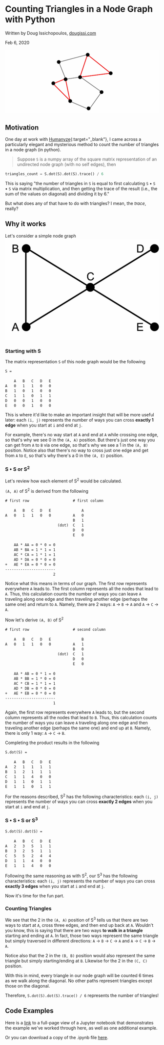 # Counting Triangles in a Node Graph with Python
Written by Doug Issichopoulos, [dougissi.com](https://www.dougissi.com/)

Feb 6, 2020

![Counting Triangles Icon](/assets/counting_triangles_icon.jpg)

## Motivation
One day at work with [Humanyze](https://humanyze.com/){:target="_blank"}, I came across a particularly elegant and mysterious method
to count the number of triangles in a node graph (in python).

> Suppose `S` is a numpy array of the square matrix representation of an undirected node graph (with no self edges), then
```python
triangles_count = S.dot(S).dot(S).trace() / 6
```

This is saying "the number of triangles in `S` is equal to first calculating `S` • `S` • `S` via matrix multiplication,
and then getting the trace of the result (i.e., the sum of the values on diagonal) and dividing it by 6."

But what does any of that have to do with triangles? I mean, the _trace_, really?

## Why it works
Let's consider a simple node graph
![Simple Node Graph](/assets/simple_node_graph.jpg)

### Starting with S
The matrix representation `S` of this node graph would be the following
```
S =

    A   B   C   D   E
A   0   1   1   0   0
B   1   0   1   0   0
C   1   1   0   1   1
D   0   0   1   0   0
E   0   0   1   0   0
```
This is where it'd like to make an important insight that will be more useful later:
each `(i, j)` represents the number of ways you can cross **exactly 1 edge** when you start at `i` and end at `j`.

For example, there's no way start at `A` and end at `A` while crossing one edge,
so that's why we see 0 in the `(A, A)` position.
But there's just one way you can get from `A` to `B` via one edge, so that's why we see a 1 in the `(A, B)` position.
Notice also that there's no way to cross just one edge and get from `A` to `E`, so that's why there's a 0 in the `(A, E)` position.

### S • S or S<sup>2</sup>

Let's review how each element of S<sup>2</sup> would be calculated.

`(A, A)` of S<sup>2</sup> is derived from the following
```
# first row                    # first column

    A   B   C   D   E              A
A   0   1   1   0   0          A   0
                               B   1
                        (dot)  C   1
                               D   0
                               E   0

    AA * AA = 0 * 0 = 0
    AB * BA = 1 * 1 = 1
    AC * CA = 1 * 1 = 1
    AD * DA = 0 * 0 = 0
+   AE * EA = 0 * 0 = 0
-----------------------
                      2
```
Notice what this means in terms of our graph. The first row represents everywhere `A` leads to.
The first column represents all the nodes that lead to `A`.
Thus, this calculation counts the number of ways you can leave `A` traveling along one edge
and then traveling another edge (perhaps the same one) and return to `A`.
Namely, there are 2 ways: `A` -> `B` -> `A` and `A` -> `C` -> `A`.

Now let's derive `(A, B)` of S<sup>2</sup>
```
# first row                    # second column

    A   B   C   D   E              B
A   0   1   1   0   0          A   1
                               B   0
                        (dot)  C   1
                               D   0
                               E   0

    AA * AB = 0 * 1 = 0
    AB * BB = 1 * 0 = 0
    AC * CB = 1 * 1 = 1
    AD * DB = 0 * 0 = 0
+   AE * EB = 0 * 0 = 0
-----------------------
                      1
```
Again, the first row represents everywhere `A` leads to,
but the second column represents all the nodes that lead to `B`.
Thus, this calculation counts the number of ways you can leave `A` traveling along one edge
and then traveling another edge (perhaps the same one) and end up at `B`.
Namely, there is only 1 way: `A` -> `C` -> `B`.

Completing the product results in the following
```
S.dot(S) =

    A   B   C   D   E
A   2   1   1   1   1
B   1   2   1   1   1
C   1   1   4   0   0
D   1   1   0   1   1
E   1   1   0   1   1
```
For the reasons described, S<sup>2</sup> has the following characteristics:
each `(i, j)` represents the number of ways you can cross **exactly 2 edges** when you start at `i` and end at `j`.

### S • S • S or S<sup>3</sup>
```
S.dot(S).dot(S) =

    A   B   C   D   E
A   2   3   5   1   1
B   3   2   5   1   1
C   5   5   2   4   4
D   1   1   4   0   0
E   1   1   4   0   0
```
Following the same reasoning as with S<sup>2</sup>, our S<sup>3</sup> has the following characteristics:
each `(i, j)` represents the number of ways you can cross **exactly 3 edges** when you start at `i` and end at `j`.

Now it's time for the fun part.

### Counting Triangles
We see that the 2 in the `(A, A)` position of S<sup>3</sup> tells us that there are two ways
to start at `A`,  cross three edges, and then end up back at `A`. Wouldn't you know, this is saying that
there are two ways **to walk in a triangle** starting and ending at `A`. In fact, those two ways represent the
same triangle but simply traversed in different directions: `A` -> `B` -> `C` -> `A` and
`A` -> `C` -> `B` -> `A`.

Notice also that the 2 in the `(B, B)` position would also represent the same triangle but simply starting/ending at `B`.
Likewise for the 2 in the `(C, C)` position.

With this in mind, every triangle in our node graph will be counted 6 times as we walk along the diagonal.
No other paths represent triangles except those on the diagonal.

Therefore, `S.dot(S).dot(S).trace() / 6` represents the number of triangles!

## Code Examples
Here is a [link](jupyter-notebook.html) to a full-page view of a Jupyter notebook that demonstrates the example we've worked through here, as well as one additional example.

Or you can download a copy of the .ipynb file [here](/assets/counting-triangles-in-node-graphs.ipynb).
